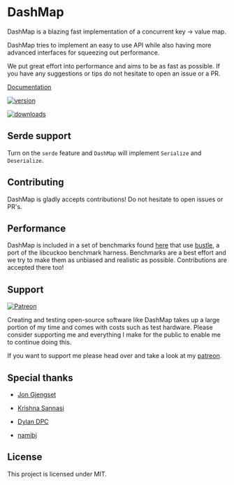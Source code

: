 # DashMap

DashMap is a blazing fast implementation of a concurrent key -> value map.

DashMap tries to implement an easy to use API while also having more advanced interfaces
for squeezing out performance.

We put great effort into performance and aims to be as fast as possible.
If you have any suggestions or tips do not hesitate to open an issue or a PR.

[Documentation](https://docs.rs/dashmap)

[![version](https://img.shields.io/crates/v/dashmap)](https://crates.io/crates/dashmap)

[![downloads](https://img.shields.io/crates/d/dashmap)](https://crates.io/crates/dashmap)

## Serde support

Turn on the `serde` feature and `DashMap` will implement `Serialize` and `Deserialize`.

## Contributing

DashMap is gladly accepts contributions!
Do not hesitate to open issues or PR's.

## Performance

DashMap is included in a set of benchmarks found [here](https://git.acrimon.dev/Acrimon/conc-map-bench)
that use [bustle](https://docs.rs/bustle), a port of the libcuckoo benchmark harness.
Benchmarks are a best effort and we try to make them as unbiased and realistic as possible. Contributions are accepted there too!

## Support

[![Patreon](https://c5.patreon.com/external/logo/become_a_patron_button@2x.png)](https://patreon.com/acrimon)

Creating and testing open-source software like DashMap takes up a large portion of my time
and comes with costs such as test hardware. Please consider supporting me and everything I make for the public
to enable me to continue doing this.

If you want to support me please head over and take a look at my [patreon](https://www.patreon.com/acrimon).

## Special thanks

- [Jon Gjengset](https://github.com/jonhoo)

- [Krishna Sannasi](https://github.com/KrishnaSannasi) 

- [Dylan DPC](https://github.com/Dylan-DPC)

- [namibj](https://github.com/namibj)

## License

This project is licensed under MIT.
